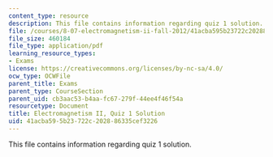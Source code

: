 ```yaml
---
content_type: resource
description: This file contains information regarding quiz 1 solution.
file: /courses/8-07-electromagnetism-ii-fall-2012/41acba595b23722c202886335cef3226_MIT8_07F12_quizsol1.pdf
file_size: 460184
file_type: application/pdf
learning_resource_types:
- Exams
license: https://creativecommons.org/licenses/by-nc-sa/4.0/
ocw_type: OCWFile
parent_title: Exams
parent_type: CourseSection
parent_uid: cb3aac53-b4aa-fc67-279f-44ee4f46f54a
resourcetype: Document
title: Electromagnetism II, Quiz 1 Solution
uid: 41acba59-5b23-722c-2028-86335cef3226
---
```

This file contains information regarding quiz 1 solution.